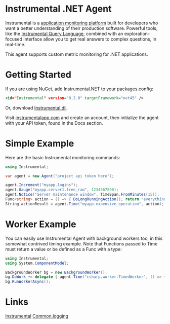 Instrumental .NET Agent
================

Instrumental is a [application monitoring platform](https://instrumentalapp.com) built for developers who want a better understanding of their production software. Powerful tools, like the [Instrumental Query Language](https://instrumentalapp.com/docs/query-language), combined with an exploration-focused interface allow you to get real answers to complex questions, in real-time.

This agent supports custom metric monitoring for .NET applications.

Getting Started
===============

If you are using NuGet, add Instrumental.NET to your packages.config:

```xml
<id="Instrumental" version="0.2.0" targetFramework="net45" />
```

Or, download [Instrumental.dll](https://github.com/Instrumental/Instrumental.NET/releases/tag/v0.2.0).

Visit [instrumentalapp.com](https://instrumentalapp.com) and create an account, then initialize the agent with your API token, found in the Docs section.

Simple Example
==============

Here are the basic Instrumental monitoring commands:

```csharp
using Instrumental;

var agent = new Agent("project api token here");

agent.Increment("myapp.logins");
agent.Gauge("myapp.server1.free_ram", 1234567890);
agent.Notice("Server maintenance window", TimeSpan.FromMinutes(15));
Func<string> action = () => { DoLongRunningAction(); return "everything is fine"; };
String actionResult = agent.Time("myapp.expensive_operation", action);
```

Worker Example
==============

You can easily use Instrumental Agent with background workers too, in this somewhat contrived timing example.  Note that Functions passed to Time must return a value or be defined as a Func<T> with a type:

```csharp
using Instrumental;
using System.ComponentModel;

BackgroundWorker bg = new BackgroundWorker();
bg.DoWork += delegate { agent.Time("csharp.worker.TimedWorker", () => { System.Threading.Thread.Sleep(500); return 0;} );
bg.RunWorkerAsync();
```

Links
=====

[Instrumental](http://instrumentalapp.com)
[Common.logging](http://netcommon.sourceforge.net/)
